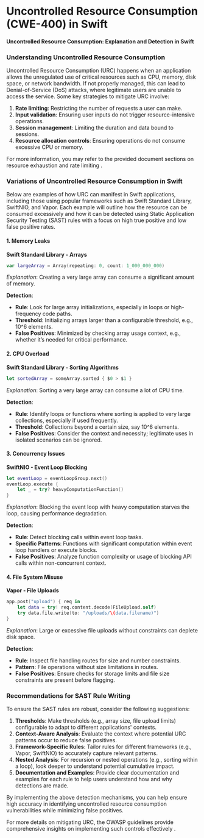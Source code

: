 # Uncontrolled Resource Consumption (CWE-400) in Swift

#### Uncontrolled Resource Consumption: Explanation and Detection in Swift

### Understanding Uncontrolled Resource Consumption

Uncontrolled Resource Consumption (URC) happens when an application allows the unregulated use of critical resources such as CPU, memory, disk space, or network bandwidth. If not properly managed, this can lead to Denial-of-Service (DoS) attacks, where legitimate users are unable to access the service. Some key strategies to mitigate URC involve:

1. **Rate limiting**: Restricting the number of requests a user can make.
2. **Input validation**: Ensuring user inputs do not trigger resource-intensive operations.
3. **Session management**: Limiting the duration and data bound to sessions.
4. **Resource allocation controls**: Ensuring operations do not consume excessive CPU or memory.

For more information, you may refer to the provided document sections on resource exhaustion and rate limiting  .

### Variations of Uncontrolled Resource Consumption in Swift

Below are examples of how URC can manifest in Swift applications, including those using popular frameworks such as Swift Standard Library, SwiftNIO, and Vapor. Each example will outline how the resource can be consumed excessively and how it can be detected using Static Application Security Testing (SAST) rules with a focus on high true positive and low false positive rates.

#### 1. **Memory Leaks**

**Swift Standard Library - Arrays**
```swift
var largeArray = Array(repeating: 0, count: 1_000_000_000)
```
*Explanation*: Creating a very large array can consume a significant amount of memory.

**Detection**:
- **Rule**: Look for large array initializations, especially in loops or high-frequency code paths.
- **Threshold**: Initializing arrays larger than a configurable threshold, e.g., 10^6 elements.
- **False Positives**: Minimized by checking array usage context, e.g., whether it’s needed for critical performance.

#### 2. **CPU Overload**

**Swift Standard Library - Sorting Algorithms**
```swift
let sortedArray = someArray.sorted { $0 > $1 }
```
*Explanation*: Sorting a very large array can consume a lot of CPU time.

**Detection**:
- **Rule**: Identify loops or functions where sorting is applied to very large collections, especially if used frequently.
- **Threshold**: Collections beyond a certain size, say 10^6 elements.
- **False Positives**: Consider the context and necessity; legitimate uses in isolated scenarios can be ignored.

#### 3. **Concurrency Issues**

**SwiftNIO - Event Loop Blocking**
```swift
let eventLoop = eventLoopGroup.next()
eventLoop.execute {
    let _ = try? heavyComputationFunction()
}
```
*Explanation*: Blocking the event loop with heavy computation starves the loop, causing performance degradation.

**Detection**:
- **Rule**: Detect blocking calls within event loop tasks.
- **Specific Patterns**: Functions with significant computation within event loop handlers or execute blocks.
- **False Positives**: Analyze function complexity or usage of blocking API calls within non-concurrent context.

#### 4. **File System Misuse**

**Vapor - File Uploads**
```swift
app.post("upload") { req in
    let data = try! req.content.decode(FileUpload.self)
    try data.file.write(to: "/uploads/\(data.filename)")
}
```
*Explanation*: Large or excessive file uploads without constraints can deplete disk space.

**Detection**:
- **Rule**: Inspect file handling routes for size and number constraints.
- **Pattern**: File operations without size limitations in routes.
- **False Positives**: Ensure checks for storage limits and file size constraints are present before flagging.

### Recommendations for SAST Rule Writing

To ensure the SAST rules are robust, consider the following suggestions:
1. **Thresholds**: Make thresholds (e.g., array size, file upload limits) configurable to adapt to different applications' contexts.
2. **Context-Aware Analysis**: Evaluate the context where potential URC patterns occur to reduce false positives. 
3. **Framework-Specific Rules**: Tailor rules for different frameworks (e.g., Vapor, SwiftNIO) to accurately capture relevant patterns.
4. **Nested Analysis**: For recursion or nested operations (e.g., sorting within a loop), look deeper to understand potential cumulative impact.
5. **Documentation and Examples**: Provide clear documentation and examples for each rule to help users understand how and why detections are made.

By implementing the above detection mechanisms, you can help ensure high accuracy in identifying uncontrolled resource consumption vulnerabilities while minimizing false positives.

For more details on mitigating URC, the OWASP guidelines provide comprehensive insights on implementing such controls effectively   .